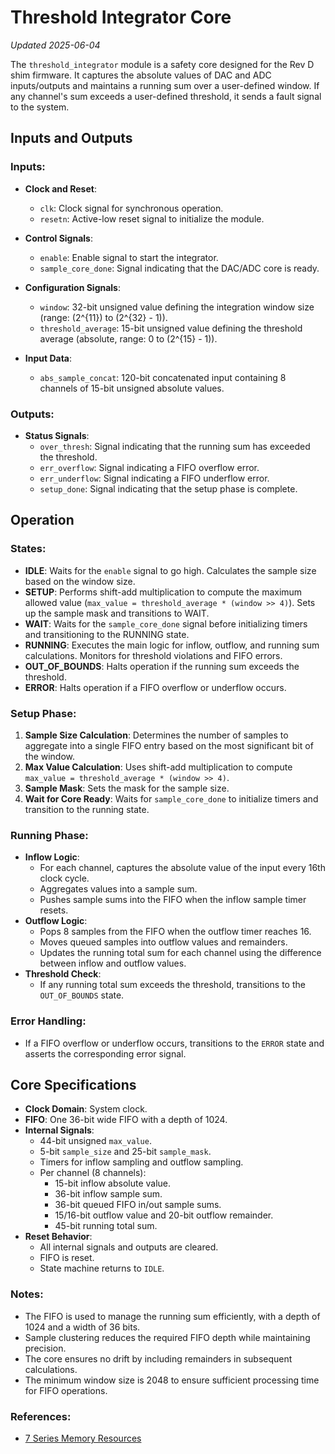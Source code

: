 # Threshold Integrator Core
*Updated 2025-06-04*

The `threshold_integrator` module is a safety core designed for the Rev D shim firmware. It captures the absolute values of DAC and ADC inputs/outputs and maintains a running sum over a user-defined window. If any channel's sum exceeds a user-defined threshold, it sends a fault signal to the system.

## Inputs and Outputs

### Inputs:
- **Clock and Reset**:
  - `clk`: Clock signal for synchronous operation.
  - `resetn`: Active-low reset signal to initialize the module.

- **Control Signals**:
  - `enable`: Enable signal to start the integrator.
  - `sample_core_done`: Signal indicating that the DAC/ADC core is ready.

- **Configuration Signals**:
  - `window`: 32-bit unsigned value defining the integration window size (range: \(2^{11}\) to \(2^{32} - 1\)).
  - `threshold_average`: 15-bit unsigned value defining the threshold average (absolute, range: 0 to \(2^{15} - 1\)).

- **Input Data**:
  - `abs_sample_concat`: 120-bit concatenated input containing 8 channels of 15-bit unsigned absolute values.

### Outputs:
- **Status Signals**:
  - `over_thresh`: Signal indicating that the running sum has exceeded the threshold.
  - `err_overflow`: Signal indicating a FIFO overflow error.
  - `err_underflow`: Signal indicating a FIFO underflow error.
  - `setup_done`: Signal indicating that the setup phase is complete.

## Operation

### States:
- **IDLE**: Waits for the `enable` signal to go high. Calculates the sample size based on the window size.
- **SETUP**: Performs shift-add multiplication to compute the maximum allowed value (`max_value = threshold_average * (window >> 4)`). Sets up the sample mask and transitions to WAIT.
- **WAIT**: Waits for the `sample_core_done` signal before initializing timers and transitioning to the RUNNING state.
- **RUNNING**: Executes the main logic for inflow, outflow, and running sum calculations. Monitors for threshold violations and FIFO errors.
- **OUT_OF_BOUNDS**: Halts operation if the running sum exceeds the threshold.
- **ERROR**: Halts operation if a FIFO overflow or underflow occurs.

### Setup Phase:
1. **Sample Size Calculation**: Determines the number of samples to aggregate into a single FIFO entry based on the most significant bit of the window.
2. **Max Value Calculation**: Uses shift-add multiplication to compute `max_value = threshold_average * (window >> 4)`.
3. **Sample Mask**: Sets the mask for the sample size.
4. **Wait for Core Ready**: Waits for `sample_core_done` to initialize timers and transition to the running state.

### Running Phase:
- **Inflow Logic**:
  - For each channel, captures the absolute value of the input every 16th clock cycle.
  - Aggregates values into a sample sum.
  - Pushes sample sums into the FIFO when the inflow sample timer resets.
- **Outflow Logic**:
  - Pops 8 samples from the FIFO when the outflow timer reaches 16.
  - Moves queued samples into outflow values and remainders.
  - Updates the running total sum for each channel using the difference between inflow and outflow values.
- **Threshold Check**:
  - If any running total sum exceeds the threshold, transitions to the `OUT_OF_BOUNDS` state.

### Error Handling:
- If a FIFO overflow or underflow occurs, transitions to the `ERROR` state and asserts the corresponding error signal.

## Core Specifications

- **Clock Domain**: System clock.
- **FIFO**: One 36-bit wide FIFO with a depth of 1024.
- **Internal Signals**:
  - 44-bit unsigned `max_value`.
  - 5-bit `sample_size` and 25-bit `sample_mask`.
  - Timers for inflow sampling and outflow sampling.
  - Per channel (8 channels):
    - 15-bit inflow absolute value.
    - 36-bit inflow sample sum.
    - 36-bit queued FIFO in/out sample sums.
    - 15/16-bit outflow value and 20-bit outflow remainder.
    - 45-bit running total sum.
- **Reset Behavior**:
  - All internal signals and outputs are cleared.
  - FIFO is reset.
  - State machine returns to `IDLE`.

### Notes:
- The FIFO is used to manage the running sum efficiently, with a depth of 1024 and a width of 36 bits.
- Sample clustering reduces the required FIFO depth while maintaining precision.
- The core ensures no drift by including remainders in subsequent calculations.
- The minimum window size is 2048 to ensure sufficient processing time for FIFO operations.

### References:
- [7 Series Memory Resources](https://docs.amd.com/v/u/en-US/ug473_7Series_Memory_Resources)
